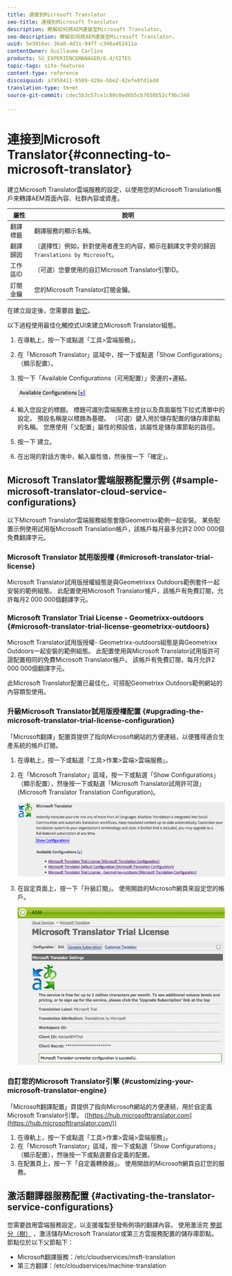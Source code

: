 ```yaml
---
title: 連接到Microsoft Translator
seo-title: 連接到Microsoft Translator
description: 瞭解如何將AEM連接至Microsoft Translator。
seo-description: 瞭解如何將AEM連接至Microsoft Translator。
uuid: 5e3916ec-36a0-4d31-94ff-c340a462411a
contentOwner: Guillaume Carlino
products: SG_EXPERIENCEMANAGER/6.4/SITES
topic-tags: site-features
content-type: reference
discoiquuid: a7958411-b509-428e-bbe2-42efe8fd1add
translation-type: tm+mt
source-git-commit: cdec5b3c57ce1c80c0ed6b5cb7650b52cf9bc340

---
```



# 連接到Microsoft Translator{#connecting-to-microsoft-translator}

建立Microsoft Translator雲端服務的設定，以使用您的Microsoft Translation帳戶來轉譯AEM頁面內容、社群內容或資產。

| 屬性 | 說明 |
|---|---|
| 翻譯標籤 | 翻譯服務的顯示名稱。 |
| 翻譯歸因 | （選擇性）例如，針對使用者產生的內容，顯示在翻譯文字旁的歸因 `Translations by Microsoft`。 |
| 工作區ID | （可選）您要使用的自訂Microsoft Translator引擎ID。 |
| 訂閱金鑰 | 您的Microsoft Translator訂閱金鑰。 |

在建立設定後，您需要啟 [動它](/help/sites-administering/tc-msconf.md#activating-the-translator-service-configurations)。

以下過程使用最佳化觸控式UI來建立Microsoft Translator組態。

1. 在導軌上，按一下或點選「工具>雲端服務」。
1. 在「Microsoft Translator」區域中，按一下或點選「Show Configurations」（顯示配置）。
1. 按一下「Available Configurations（可用配置）」旁邊的+連結。

   ![chlimage_1-382](assets/chlimage_1-382.png)

1. 輸入您設定的標題。 標題可識別雲端服務主控台以及頁面屬性下拉式清單中的設定。 預設名稱是以標題為基礎。 （可選）鍵入用於儲存配置的儲存庫節點的名稱。 您應使用「父配置」屬性的預設值，該屬性是儲存庫節點的路徑。
1. 按一下 建立。
1. 在出現的對話方塊中，輸入屬性值，然後按一下「確定」。

## Microsoft Translator雲端服務配置示例 {#sample-microsoft-translator-cloud-service-configurations}

以下Microsoft Translator雲端服務組態會隨Geometrixx範例一起安裝。 某些配置示例使用試用版Microsoft Translation帳戶，該帳戶每月最多允許2 000 000個免費翻譯字元。

### Microsoft Translator 試用版授權 {#microsoft-translator-trial-license}

Microsoft Translator試用版授權組態是與Geometrixxx Outdoors範例套件一起安裝的範例組態。 此配置使用Microsoft Translator帳戶，該帳戶有免費訂閱，允許每月2 000 000個翻譯字元。

### Microsoft Translator Trial License - Geometrixx-outdoors {#microsoft-translator-trial-license-geometrixx-outdoors}

Microsoft Translator試用版授權- Geometrixx-outdoors組態是與Geometrixx Outdoors一起安裝的範例組態。 此配置使用與Microsoft Translator試用版許可證配置相同的免費Microsoft Translator帳戶。 該帳戶有免費訂閱，每月允許2 000 000個翻譯字元。

此Microsoft Translator配置已最佳化，可搭配Geometrixx Outdoors範例網站的內容類型使用。

### 升級Microsoft Translator試用版授權配置 {#upgrading-the-microsoft-translator-trial-license-configuration}

「Microsoft翻譯」配置頁提供了指向Microsoft網站的方便連結，以便獲得適合生產系統的帳戶訂閱。

1. 在導軌上，按一下或點選「工具>作業>雲端>雲端服務」。
1. 在「Microsoft Translator」區域，按一下或點選「Show Configurations」（顯示配置），然後按一下或點選「Microsoft Translator試用許可證」(Microsoft Translator Translation Configuration)。

   ![chlimage_1-383](assets/chlimage_1-383.png)

1. 在設定頁面上，按一下「升級訂閱」。 使用開啟的Microsoft網頁來設定您的帳戶。

   ![chlimage_1-384](assets/chlimage_1-384.png)

### 自訂您的Microsoft Translator引擎 {#customizing-your-microsoft-translator-engine}

「Microsoft翻譯配置」頁提供了指向Microsoft網站的方便連結，用於自定義Microsoft Translator引擎。 ([https://hub.microsofttranslator.com](https://hub.microsofttranslator.com/))

1. 在導軌上，按一下或點選「工具>作業>雲端>雲端服務」。
1. 在「Microsoft Translator」區域，按一下或點選「Show Configurations」（顯示配置），然後按一下或點選要自定義的配置。
1. 在配置頁上，按一下「自定義轉換器」。 使用開啟的Microsoft網頁自訂您的服務。

## 激活翻譯器服務配置 {#activating-the-translator-service-configurations}

您需要啟用雲端服務設定，以支援複製至發佈例項的翻譯內容。 使用激活完 [整部分（樹）](/help/sites-authoring/publishing-pages.md#publishing-and-unpublishing-a-tree) ，激活儲存Microsoft Translator或第三方雲服務配置的儲存庫節點。 節點位於以下父節點下：

* Microsoft翻譯服務：/etc/cloudservices/msft-translation
* 第三方翻譯：/etc/cloudservices/machine-translation

